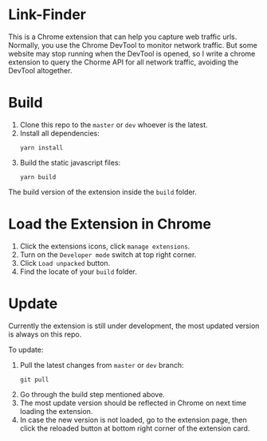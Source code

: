 # Link-Finder

This is a Chrome extension that can help you capture web traffic urls. Normally, you use the Chrome DevTool to monitor network traffic. But some website may stop running when the DevTool is opened, so I write a chrome extension to query the Chorme API for all network traffic, avoiding the DevTool altogether.

# Build

1. Clone this repo to the `master` or `dev` whoever is the latest.
2. Install all dependencies:
    ```
    yarn install
    ```
3. Build the static javascript files:
    ```
    yarn build
    ```

The build version of the extension inside the `build` folder.

# Load the Extension in Chrome

1. Click the extensions icons, click `manage extensions`.
2. Turn on the `Developer mode` switch at top right corner. 
3. Click `Load unpacked` button.
4. Find the locate of your `build` folder.

# Update

Currently the extension is still under development, the most updated version is always on this repo.

To update:
1. Pull the latest changes from `master` or `dev` branch:
    ```
    git pull
    ```
2. Go through the build step mentioned above.
3. The most update version should be reflected in Chrome on next time loading the extension.
4. In case the new version is not loaded, go to the extension page, then click the reloaded button at bottom right corner of the extension card.
